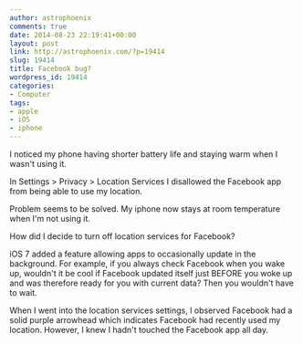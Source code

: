 ```yaml
---
author: astrophoenix
comments: true
date: 2014-08-23 22:19:41+00:00
layout: post
link: http://astrophoenix.com/?p=19414
slug: 19414
title: Facebook bug?
wordpress_id: 19414
categories:
- Computer
tags:
- apple
- iOS
- iphone
---
```


I noticed my phone having shorter battery life and staying warm when I wasn't using it. 

In Settings > Privacy > Location Services I disallowed the Facebook app from being able to use my location. 

Problem seems to be solved. My iphone now stays at room temperature when I'm not using it. 

How did I decide to turn off location services for Facebook?

iOS 7 added a feature allowing apps to occasionally update in the background. For example, if you always check Facebook when you wake up, wouldn't it be cool if Facebook updated itself just BEFORE you woke up and was therefore ready for you with current data? Then you wouldn't have to wait. 

When I went into the location services settings, I observed Facebook had a solid purple arrowhead which indicates Facebook had recently used my location. However, I knew I hadn't touched the Facebook app all day.
